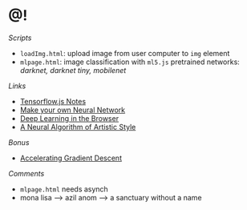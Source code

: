 # @!

*Scripts*
* `loadImg.html`: upload image from user computer to `img` element
* `mlpage.html`: image classification with `ml5.js` pretrained networks: *darknet, darknet tiny, mobilenet* 

*Links*
* <a href=https://www.ibiblio.org/e-notes/ml/notes.htm> Tensorflow.js Notes </a>
* <a href=https://github.com/ProWhalen/AndrewNg-ML/blob/master/Make%20Your%20Own%20Neural%20Network.pdf> Make your own Neural Network </a>
* <a href=https://arxiv.org/pdf/1901.09388.pdf> Deep Learning in the Browser </a>
* <a href=https://arxiv.org/pdf/1508.06576.pdf> A Neural Algorithm of Artistic Style </a>

*Bonus*
* <a href=https://youtu.be/_UFGB2MBo4o> Accelerating Gradient Descent </a>

*Comments*
* `mlpage.html` needs asynch
* mona lisa --> azil anom --> a sanctuary without a name
